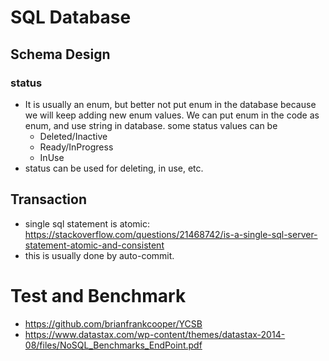 # SQL Database
## Schema Design
### status
* It is usually an enum, but better not put enum in the database because we will keep adding new enum values. We can put enum in the code as enum, and use string in database. some status values can be
  * Deleted/Inactive
  * Ready/InProgress
  * InUse
* status can be used for deleting, in use, etc.

## Transaction
* single sql statement is atomic: https://stackoverflow.com/questions/21468742/is-a-single-sql-server-statement-atomic-and-consistent
* this is usually done by auto-commit.

# Test and Benchmark
* https://github.com/brianfrankcooper/YCSB
* https://www.datastax.com/wp-content/themes/datastax-2014-08/files/NoSQL_Benchmarks_EndPoint.pdf
